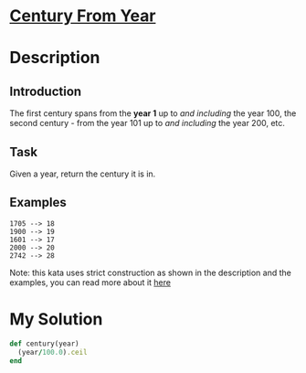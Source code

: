 # [Century From Year](https://www.codewars.com/kata/5a3fe3dde1ce0e8ed6000097)

# Description
## Introduction
The first century spans from the **year 1** up to _and including_ the year 100, the second century - from the year 101 
up to _and including_ the year 200, etc.

## Task
Given a year, return the century it is in.

## Examples
```
1705 --> 18
1900 --> 19
1601 --> 17
2000 --> 20
2742 --> 28
```

Note: this kata uses strict construction as shown in the description and the examples, you can read more about 
it [here](https://en.wikipedia.org/wiki/Century)

# My Solution
```ruby
def century(year)
  (year/100.0).ceil
end
```
